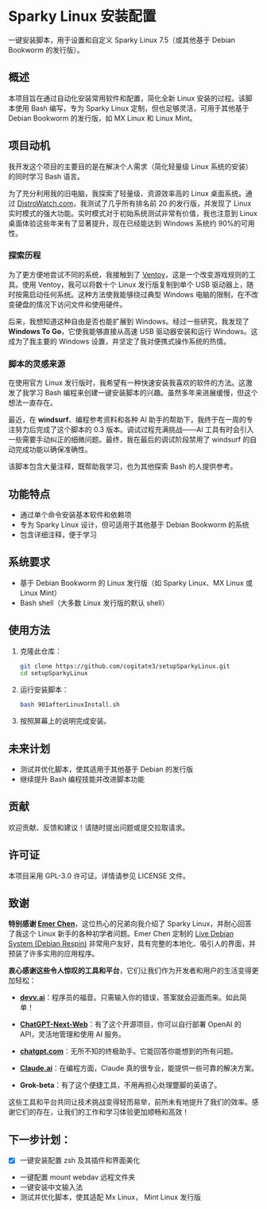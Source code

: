 # Sparky Linux 安装配置

一键安装脚本，用于设置和自定义 Sparky Linux 7.5（或其他基于 Debian Bookworm 的发行版）。

## 概述

本项目旨在通过自动化安装常用软件和配置，简化全新 Linux 安装的过程。该脚本使用 Bash 编写，专为 Sparky Linux 定制，但也足够灵活，可用于其他基于 Debian Bookworm 的发行版，如 MX Linux 和 Linux Mint。

## 项目动机

我开发这个项目的主要目的是在解决个人需求（简化轻量级 Linux 系统的安装）的同时学习 Bash 语言。

为了充分利用我的旧电脑，我探索了轻量级、资源效率高的 Linux 桌面系统。通过 [DistroWatch.com](https://distrowatch.com/)，我测试了几乎所有排名前 20 的发行版，并发现了 Linux 实时模式的强大功能。实时模式对于初始系统测试非常有价值，我也注意到 Linux 桌面体验这些年来有了显著提升，现在已经能达到 Windows 系统约 90%的可用性。

### 探索历程

为了更方便地尝试不同的系统，我接触到了 [Ventoy](https://ventoy.net/)，这是一个改变游戏规则的工具。使用 Ventoy，我可以将数十个 Linux 发行版复制到单个 USB 驱动器上，随时按需启动任何系统。这种方法使我能够绕过典型 Windows 电脑的限制，在不改变硬盘的情况下访问文件和使用硬件。

后来，我想知道这种自由是否也能扩展到 Windows。经过一些研究，我发现了 **Windows To Go**，它使我能够直接从高速 USB 驱动器安装和运行 Windows。这成为了我主要的 Windows 设置，并坚定了我对便携式操作系统的热情。

### 脚本的灵感来源

在使用官方 Linux 发行版时，我希望有一种快速安装我喜欢的软件的方法。这激发了我学习 Bash 编程来创建一键安装脚本的兴趣。虽然多年来进展缓慢，但这个想法一直存在。

最近，在 **windsurf**、编程参考资料和各种 AI 助手的帮助下，我终于在一周的专注努力后完成了这个脚本的 0.3 版本。调试过程充满挑战——AI 工具有时会引入一些需要手动纠正的细微问题。最终，我在最后的调试阶段禁用了 windsurf 的自动完成功能以确保准确性。

该脚本包含大量注释，既帮助我学习，也为其他探索 Bash 的人提供参考。

## 功能特点

- 通过单个命令安装基本软件和依赖项
- 专为 Sparky Linux 设计，但可适用于其他基于 Debian Bookworm 的系统
- 包含详细注释，便于学习

## 系统要求

- 基于 Debian Bookworm 的 Linux 发行版（如 Sparky Linux、MX Linux 或 Linux Mint）
- Bash shell（大多数 Linux 发行版的默认 shell）

## 使用方法

1. 克隆此仓库：

   ```bash
   git clone https://github.com/cogitate3/setupSparkyLinux.git
   cd setupSparkyLinux
   ```

2. 运行安装脚本：

   ```bash
   bash 901afterLinuxInstall.sh
   ```

3. 按照屏幕上的说明完成安装。

## 未来计划

- 测试并优化脚本，使其适用于其他基于 Debian 的发行版
- 继续提升 Bash 编程技能并改进脚本功能

## 贡献

欢迎贡献、反馈和建议！请随时提出问题或提交拉取请求。

## 许可证

本项目采用 GPL-3.0 许可证。详情请参见 LICENSE 文件。

## 致谢

**特别感谢 [Emer Chen](https://sourceforge.net/u/ldsemerchen/profile/)**，这位热心的兄弟向我介绍了 Sparky Linux，并耐心回答了我这个 Linux 新手的各种初学者问题。Emer Chen 定制的 [Live Debian System (Debian Respin)](https://sourceforge.net/projects/antix-mate-respin/) 非常用户友好，具有完整的本地化、吸引人的界面，并预装了许多实用的应用程序。

**衷心感谢这些令人惊叹的工具和平台**，它们让我们作为开发者和用户的生活变得更加轻松：

- **[devv.ai](https://devv.ai/)**：程序员的福音。只需输入你的错误，答案就会迎面而来。如此简单！

- **[ChatGPT-Next-Web](https://github.com/ChatGPTNextWeb/ChatGPT-Next-Web)**：有了这个开源项目，你可以自行部署 OpenAI 的 API，灵活地管理和使用 AI 服务。

- **[chatgpt.com](https://chatgpt.com/)**：无所不知的终极助手。它能回答你能想到的所有问题。

- **[Claude.ai](https://claude.ai/new)**：在编程方面，Claude 真的很专业，能提供一些可靠的解决方案。

- **Grok-beta**：有了这个便捷工具，不用再担心处理蹩脚的英语了。

这些工具和平台共同让技术挑战变得轻而易举，前所未有地提升了我们的效率。感谢它们的存在，让我们的工作和学习体验更加顺畅和高效！

## 下一步计划：

- [x] 一键安装配置 zsh 及其插件和界面美化
- 一键配置 mount webdav 远程文件夹
- 一键安装中文输入法
- 测试并优化脚本，使其适配 Mx Linux， Mint Linux 发行版
